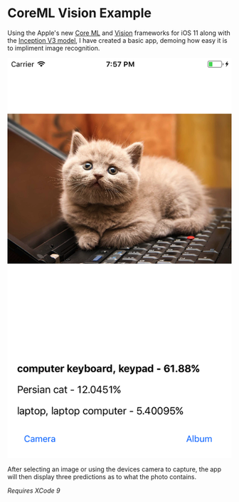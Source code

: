 # CoreML Vision Example

Using the Apple's new [Core ML](https://developer.apple.com/documentation/coreml) and [Vision](https://developer.apple.com/documentation/vision) frameworks for iOS 11 along with the [Inception V3 model](https://developer.apple.com/machine-learning/), I have created a basic app, demoing how easy it is to impliment image recognition.

![Screenshot of app recognizing cat and laptop](cat.png)

After selecting an image or using the devices camera to capture, the app will then display three predictions as to what the photo contains.

*Requires XCode 9*


